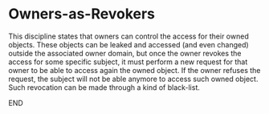 # Owners-as-Revokers

This discipline states that owners can control the access for their owned
objects. These objects can be leaked and accessed (and even changed) outside 
the associated owner domain, but once the owner revokes the access for some
specific subject, it must perform a new request for that owner to be able to
access again the owned object. If the owner refuses the request, the subject
will not be able anymore to access such owned object. Such revocation can be
made through a kind of black-list.

END
